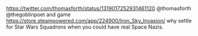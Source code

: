 https://twitter.com/thomasforth/status/1319017252931461120 @thomasforth @thegoblinpoet and game https://store.steampowered.com/app/224900/Iron_Sky_Invasion/ why settle for Star Wars Squadrons when you could have real Space Nazis.